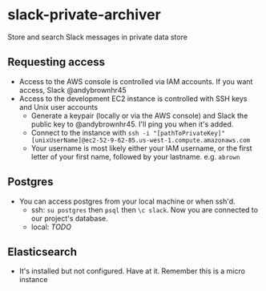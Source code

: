 # slack-private-archiver
Store and search Slack messages in private data store

## Requesting access
- Access to the AWS console is controlled via IAM accounts. If you want access, Slack @andybrownhr45
- Access to the development EC2 instance is controlled with SSH keys and Unix user accounts
  - Generate a keypair (locally or via the AWS console) and Slack the public key to @andybrownhr45. I'll ping you when it's added.
  - Connect to the instance with `ssh -i "[pathToPrivateKey]" [unixUserName]@ec2-52-9-62-85.us-west-1.compute.amazonaws.com`
  - Your username is most likely either your IAM username, or the first letter of your first name, followed by your lastname. e.g. `abrown`


## Postgres
- You can access postgres from your local machine or when ssh'd.
  - ssh: `su postgres` then `psql` then `\c slack`.  Now you are connected to our project's database.
  - local: *TODO*

## Elasticsearch
- It's installed but not configured. Have at it.  Remember this is a micro instance
